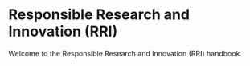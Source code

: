 # Responsible Research and Innovation (RRI)

Welcome to the Responsible Research and Innovation (RRI) handbook. 